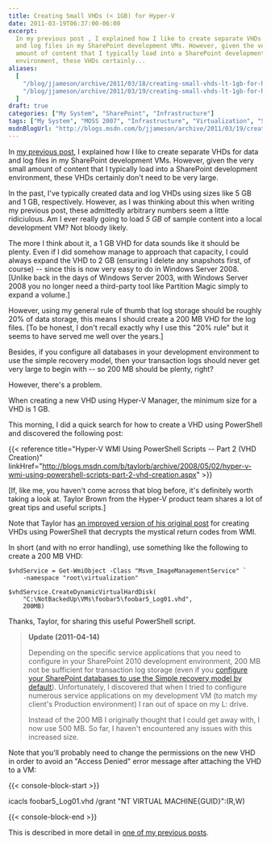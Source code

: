 ```yaml
---
title: Creating Small VHDs (< 1GB) for Hyper-V
date: 2011-03-19T06:37:00-06:00
excerpt:
  In my previous post , I explained how I like to create separate VHDs for data
  and log files in my SharePoint development VMs. However, given the very small
  amount of content that I typically load into a SharePoint development
  environment, these VHDs certainly...
aliases:
  [
    "/blog/jjameson/archive/2011/03/18/creating-small-vhds-lt-1gb-for-hyper-v.aspx",
    "/blog/jjameson/archive/2011/03/19/creating-small-vhds-lt-1gb-for-hyper-v.aspx",
  ]
draft: true
categories: ["My System", "SharePoint", "Infrastructure"]
tags: ["My System", "MOSS 2007", "Infrastructure", "Virtualization", "SharePoint 2010"]
msdnBlogUrl: "http://blogs.msdn.com/b/jjameson/archive/2011/03/19/creating-small-vhds-lt-1gb-for-hyper-v.aspx"
---
```


In
[my previous post](/blog/jjameson/2011/03/19/cdl-for-sharepoint-a-k-a-quot-you-can-never-have-too-many-spindles-quot),
I explained how I like to create separate VHDs for data and log files in my
SharePoint development VMs. However, given the very small amount of content that
I typically load into a SharePoint development environment, these VHDs certainly
don't need to be very large.

In the past, I've typically created data and log VHDs using sizes like 5 GB and
1 GB, respectively. However, as I was thinking about this when writing my
previous post, these admittedly arbitrary numbers seem a little ridiciulous. Am
I ever really going to load *5 GB* of sample content into a local development
VM? Not bloody likely.

The more I think about it, a 1 GB VHD for data sounds like it should be plenty.
Even if I did somehow manage to approach that capacity, I could always expand
the VHD to 2 GB (ensuring I delete any snapshots first, of course) -- since this
is now very easy to do in Windows Server 2008. [Unlike back in the days of
Windows Server 2003, with Windows Server 2008 you no longer need a third-party
tool like Partition Magic simply to expand a volume.]

However, using my general rule of thumb that log storage should be roughly 20%
of data storage, this means I should create a 200 MB VHD for the log files. [To
be honest, I don't recall exactly why I use this "20% rule" but it seems to have
served me well over the years.]

Besides, if you configure all databases in your development environment to use
the simple recovery model, then your transaction logs should never get very
large to begin with -- so 200 MB should be plenty, right?

However, there's a problem.

When creating a new VHD using Hyper-V Manager, the minimum size for a VHD is 1
GB.

This morning, I did a quick search for how to create a VHD using PowerShell and
discovered the following post:

{{< reference
title="Hyper-V WMI Using PowerShell Scripts -- Part 2 (VHD Creation)"
linkHref="http://blogs.msdn.com/b/taylorb/archive/2008/05/02/hyper-v-wmi-using-powershell-scripts-part-2-vhd-creation.aspx" >}}

[If, like me, you haven't come across that blog before, it's definitely worth
taking a look at. Taylor Brown from the Hyper-V product team shares a lot of
great tips and useful scripts.]

Note that Taylor has
[an improved version of his original post](http://blogs.msdn.com/b/taylorb/archive/2008/06/18/hyper-v-wmi-rich-error-messages-for-non-zero-returnvalue-no-more-32773-32768-32700.aspx)
for creating VHDs using PowerShell that decrypts the mystical return codes from
WMI.

In short (and with no error handling), use something like the following to
create a 200 MB VHD:

```
$vhdService = Get-WmiObject -Class "Msvm_ImageManagementService" `
    -namespace "root\virtualization"

$vhdService.CreateDynamicVirtualHardDisk(
    "C:\NotBackedUp\VMs\foobar5\foobar5_Log01.vhd",
    200MB)
```

Thanks, Taylor, for sharing this useful PowerShell script.

> **Update (2011-04-14)**
>
> Depending on the specific service applications that you need to configure in
> your SharePoint 2010 development environment, 200 MB not be sufficient for
> transaction log storage (even if you
> [configure your SharePoint databases to use the Simple recovery model by default](/blog/jjameson/2011/03/19/using-the-simple-recovery-model-for-sharepoint-development-environments)).
> Unfortunately, I discovered that when I tried to configure numerous service
> applications on my development VM (to match my client's Production
> environment) I ran out of space on my L: drive.
>
> Instead of the 200 MB I originally thought that I could get away with, I now
> use 500 MB. So far, I haven't encountered any issues with this increased size.

Note that you'll probably need to change the permissions on the new VHD in order
to avoid an "Access Denied" error message after attaching the VHD to a VM:

{{< console-block-start >}}

icacls foobar5\_Log01.vhd /grant "NT VIRTUAL MACHINE\{GUID}":(R,W)

{{< console-block-end >}}

This is described in more detail in
[one of my previous posts](/blog/jjameson/2009/08/13/using-sysprep-ed-vhds-for-new-hyper-v-virtual-machines).
